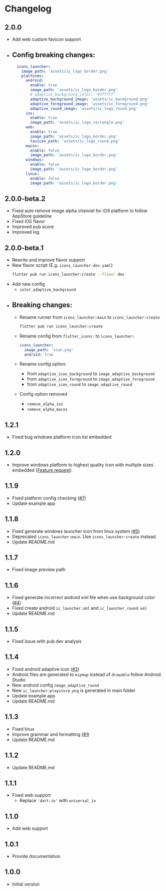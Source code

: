 # Changelog

## 2.0.0
 - Add web custom favicon support 
 - ## Config breaking changes:

    ```yaml
      icons_launcher:
        image_path: 'assets/ic_logo_border.png'
        platforms:
          android:
            enable: true
            image_path: 'assets/ic_logo_border.png'
            # adaptive_background_color: '#ffffff'
            adaptive_background_image: 'assets/ic_background.png'
            adaptive_foreground_image: 'assets/ic_foreground.png'
            adaptive_round_image: 'assets/ic_logo_round.png'
          ios:
            enable: true
            image_path: 'assets/ic_logo_rectangle.png'
          web:
            enable: true
            image_path: 'assets/ic_logo_border.png'
            favicon_path: 'assets/ic_logo_round.png'
          macos:
            enable: false
            image_path: 'assets/ic_logo_border.png'
          windows:
            enable: false
            image_path: 'assets/ic_logo_border.png'
          linux:
            enable: false
            image_path: 'assets/ic_logo_border.png'
    ```

## 2.0.0-beta.2
 - Fixed auto remove image alpha channel for iOS platform to follow AppStore guideline
 - Fixed iOS flavor
 - Improved pub score
 - Improved log

## 2.0.0-beta.1
 - Rewrite and improve flavor support
 - New flavor script (E.g. `icons_launcher-dev.yaml`)
     ```sh
     flutter pub run icons_launcher:create --flavor dev
     ```
 - Add new config
   - `color_adaptive_background`
 - ## Breaking changes:
   - Rename runner from `icons_launcher:main` to  `icons_launcher:create`

      ```sh
      flutter pub run icons_launcher:create
      ```
   - Rename config from `flutter_icons:` to `icons_launcher:`

      ```yaml
      icons_launcher:
        image_path: 'icon.png'
        android: true
      ```
   - Rename config option:
     - from `adaptive_icon_background` to `image_adaptive_background`
     - from `adaptive_icon_foreground` to `image_adaptive_foreground`
     - from `adaptive_icon_round` to `image_adaptive_round`
   - Config option removed
     - `remove_alpha_ios`
     - `remove_alpha_macos`

## 1.2.1
 - Fixed bug windows platform icon list embedded

## 1.2.0
 - Improve windows platform to highest quality icon with multiple sizes embedded ([Feature request](https://github.com/mrrhak/icons_launcher/issues/8))

## 1.1.9
 - Fixed platform config checking ([#7](https://github.com/mrrhak/icons_launcher/issues/7))
 - Update example app

## 1.1.8
 - Fixed generate windows launcher icon from linux system ([#5](https://github.com/mrrhak/icons_launcher/issues/5))
 - Deprecated `icons_launcher:main`. Use `icons_launcher:create` instead.
 - Update README.md

## 1.1.7
 - Fixed image preview path

## 1.1.6
 - Fixed generate incorrect android xml file when use background color ([#4](https://github.com/mrrhak/icons_launcher/issues/4))
 - Fixed create android `ic_launcher.xml` and `ic_launcher_round.xml`
 - Update README.md

## 1.1.5
 - Fixed issue with pub.dev analysis

## 1.1.4
 - Fixed android adaptive icon ([#3](https://github.com/mrrhak/icons_launcher/issues/3))
 - Android files are generated to `mipmap` instead of `drawable` follow Android Studio
 - New android config `image_adaptive_round`
 - New `ic_launcher-playstore.png` is generated in main folder
 - Update example app
 - Update README.md

## 1.1.3
 - Fixed linux
 - Improve grammar and formatting ([#1](https://github.com/mrrhak/icons_launcher/pull/1))
 - Update README.md

## 1.1.2
 - Update README.md

## 1.1.1
 - Fixed web support
   - Replace `'dart:io'` with `universal_io`

## 1.1.0
 - Add web support

## 1.0.1
 - Provide documentation

## 1.0.0

- Initial version
